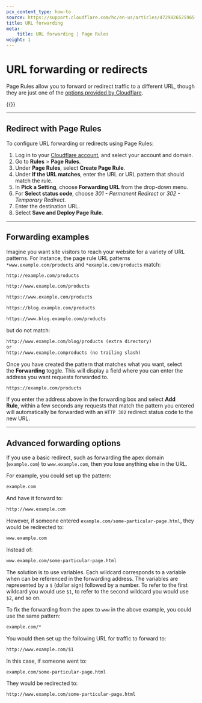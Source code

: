 ```yaml
---
pcx_content_type: how-to
source: https://support.cloudflare.com/hc/en-us/articles/4729826525965-Configuring-URL-forwarding-or-redirects-with-Page-Rules
title: URL forwarding
meta:
    title: URL forwarding | Page Rules
weight: 1
---
```


# URL forwarding or redirects

Page Rules allow you to forward or redirect traffic to a different URL, though they are just one of the [options provided by Cloudflare](/fundamentals/reference/redirects/).

{{<render file="_page-rule-proxied-dns-warning.md">}}

---

## Redirect with Page Rules

To configure URL forwarding or redirects using Page Rules:

1. Log in to your [Cloudflare account](https://dash.cloudflare.com), and select your account and domain.
2. Go to **Rules** > **Page Rules**.
3. Under **Page Rules**, select **Create Page Rule**.
4. Under **If the URL matches**, enter the URL or URL pattern that should match the rule. 
5. In **Pick a Setting**, choose **Forwarding URL** from the drop-down menu.
6. For **Select status code**, choose _301 - Permanent Redirect_ or _302 - Temporary Redirect_.
7. Enter the destination URL.
8. Select **Save and Deploy Page Rule**.

___

## Forwarding examples

Imagine you want site visitors to reach your website for a variety of URL patterns. For instance, the page rule URL patterns `*www.example.com/products` and `*example.com/products` match:

```txt
http://example.com/products

http://www.example.com/products

https://www.example.com/products

https://blog.example.com/products

https://www.blog.example.com/products
```

but do not match:

```txt
http://www.example.com/blog/products (extra directory)
or
http://www.example.comproducts (no trailing slash)
```

Once you have created the pattern that matches what you want, select the **Forwarding** toggle. This will display a field where you can enter the address you want requests forwarded to.

```txt
https://example.com/products
```

If you enter the address above in the forwarding box and select **Add Rule**, within a few seconds any requests that match the pattern you entered will automatically be forwarded with an `HTTP 302` redirect status code to the new URL.

___

## Advanced forwarding options

If you use a basic redirect, such as forwarding the apex domain (`example.com`) to `www.example.com`, then you lose anything else in the URL.

For example, you could set up the pattern:

```txt
example.com
```

And have it forward to:

```txt
http://www.example.com
```

However, if someone entered `example.com/some-particular-page.html`, they would be redirected to:

```txt
www.example.com
```

Instead of:

```txt
www.example.com/some-particular-page.html
```

The solution is to use variables. Each wildcard corresponds to a variable when can be referenced in the forwarding address. The variables are represented by a `$` (dollar sign) followed by a number. To refer to the first wildcard you would use `$1`, to refer to the second wildcard you would use `$2`, and so on.

To fix the forwarding from the apex to `www` in the above example, you could use the same pattern:

```txt
example.com/*
```

You would then set up the following URL for traffic to forward to:

```txt
http://www.example.com/$1
```

In this case, if someone went to:

```txt
example.com/some-particular-page.html
```

They would be redirected to:

```txt
http://www.example.com/some-particular-page.html
```
